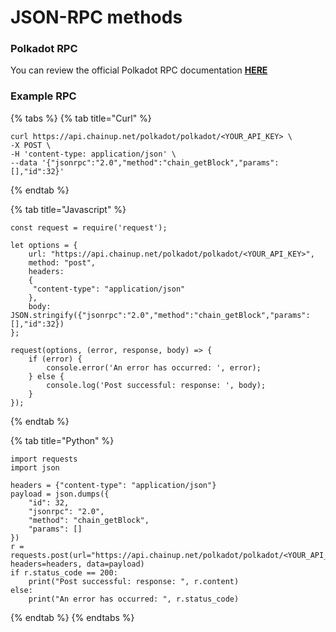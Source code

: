 # JSON-RPC methods

### Polkadot RPC

You can review the official Polkadot RPC documentation [**HERE**](https://polkadot.js.org/docs/substrate/rpc/)

### Example RPC

{% tabs %}
{% tab title="Curl" %}
```
curl https://api.chainup.net/polkadot/polkadot/<YOUR_API_KEY> \
-X POST \
-H 'content-type: application/json' \
--data '{"jsonrpc":"2.0","method":"chain_getBlock","params":[],"id":32}'
```
{% endtab %}

{% tab title="Javascript" %}
```
const request = require('request');

let options = {
    url: "https://api.chainup.net/polkadot/polkadot/<YOUR_API_KEY>",
    method: "post",
    headers:
    { 
     "content-type": "application/json"
    },
    body: JSON.stringify({"jsonrpc":"2.0","method":"chain_getBlock","params":[],"id":32})
};

request(options, (error, response, body) => {
    if (error) {
        console.error('An error has occurred: ', error);
    } else {
        console.log('Post successful: response: ', body);
    }
});
```
{% endtab %}

{% tab title="Python" %}
```
import requests
import json

headers = {"content-type": "application/json"}
payload = json.dumps({
    "id": 32,
    "jsonrpc": "2.0",
    "method": "chain_getBlock",
    "params": []
})
r = requests.post(url="https://api.chainup.net/polkadot/polkadot/<YOUR_API_KEY>", headers=headers, data=payload)
if r.status_code == 200:
    print("Post successful: response: ", r.content)
else:
    print("An error has occurred: ", r.status_code)
```
{% endtab %}
{% endtabs %}
